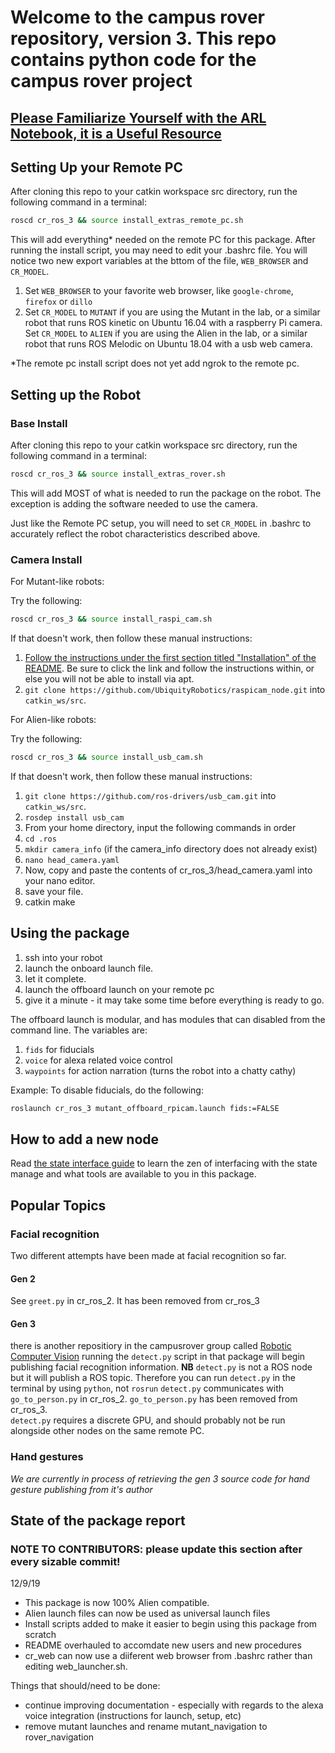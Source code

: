 
# Welcome to the campus rover repository, version 3. This repo contains python code for the campus rover project

## [Please Familiarize Yourself with the ARL Notebook, it is a Useful Resource](https://campus-rover.gitbook.io/lab-notebook/)

## Setting Up your Remote PC

After cloning this repo to your catkin workspace src directory, run the following command in a terminal:

``` sh
roscd cr_ros_3 && source install_extras_remote_pc.sh
```

This will add everything* needed on the remote PC for this package. After running the install script, you may need to edit your .bashrc file. You will notice two new export variables at the bttom of the file, `WEB_BROWSER` and `CR_MODEL`.

1. Set `WEB_BROWSER` to your favorite web browser, like `google-chrome`, `firefox` or `dillo`
2. Set `CR_MODEL` to `MUTANT` if you are using the Mutant in the lab, or a similar robot that runs ROS kinetic on Ubuntu 16.04 with a raspberry Pi camera. Set `CR_MODEL` to `ALIEN` if you are using the Alien in the lab, or a similar robot that runs ROS Melodic on Ubuntu 18.04 with a usb web camera.

*The remote pc install script does not yet add ngrok to the remote pc.

## Setting up the Robot

### Base Install

After cloning this repo to your catkin workspace src directory, run the following command in a terminal:

``` sh
roscd cr_ros_3 && source install_extras_rover.sh
```

This will add MOST of what is needed to run the package on the robot. The exception is adding the software needed to use the camera.

Just like the Remote PC setup, you will need to set `CR_MODEL` in .bashrc to accurately reflect the robot characteristics described above.

### Camera Install

For Mutant-like robots:

Try the following:

``` sh
roscd cr_ros_3 && source install_raspi_cam.sh
```

If that doesn't work, then follow these manual instructions:

1. [Follow the instructions under the first section titled "Installation" of the README](https://github.com/UbiquityRobotics/raspicam_node). Be sure to click the link and follow the instructions within, or else you will not be able to install via apt.
2. `git clone https://github.com/UbiquityRobotics/raspicam_node.git` into `catkin_ws/src`.

For Alien-like robots:

Try the following:

``` sh
roscd cr_ros_3 && source install_usb_cam.sh
```

If that doesn't work, then follow these manual instructions:

1. `git clone https://github.com/ros-drivers/usb_cam.git` into `catkin_ws/src`.
2. `rosdep install usb_cam`
3. From your home directory, input the following commands in order
4. `cd .ros`
5. `mkdir camera_info` (if the camera_info directory does not already exist)
6. `nano head_camera.yaml`
7. Now, copy and paste the contents of cr_ros_3/head_camera.yaml into your nano editor.
8. save your file.
9. catkin make

## Using the package

1. ssh into your robot
2. launch the onboard launch file.
3. let it complete.
4. launch the offboard launch on your remote pc
5. give it a minute - it may take some time before everything is ready to go.

The offboard launch is modular, and has modules that can disabled from the command line. The variables are:

1. `fids` for fiducials
2. `voice` for alexa related voice control
3. `waypoints` for action narration (turns the robot into a chatty cathy)

Example: To disable fiducials, do the following:

``` sh
roslaunch cr_ros_3 mutant_offboard_rpicam.launch fids:=FALSE
```

## How to add a new node

Read [the state interface guide](HOW_TO_USE_STATE_INTERFACE.md) to learn the zen of interfacing with the state manage and what tools are available to you in this package.

## Popular Topics

### Facial recognition

Two different attempts have been made at facial recognition so far.

#### Gen 2

See `greet.py` in cr_ros_2. It has been removed from cr_ros_3

#### Gen 3

there is another repositiory in the campusrover group called [Robotic Computer Vision](https://github.com/campusrover/Robotics_Computer_Vision)
running the `detect.py` script in that package will begin publishing facial recognition information. **NB** `detect.py` is not a ROS node but it will publish a ROS topic. Therefore you can run `detect.py` in the terminal by using `python`, not `rosrun`
`detect.py` communicates with `go_to_person.py` in cr_ros_2. `go_to_person.py` has been removed from cr_ros_3.  
`detect.py` requires a discrete GPU, and should probably not be run alongside other nodes on the same remote PC.

### Hand gestures

*We are currently in process of retrieving the gen 3 source code for hand gesture publishing from it's author*

## State of the package report

### NOTE TO CONTRIBUTORS: please update this section after every sizable commit!

12/9/19

* This package is now 100% Alien compatible.
* Alien launch files can now be used as universal launch files
* Install scripts added to make it easier to begin using this package from scratch
* README overhauled to accomdate new users and new procedures
* cr_web can now use a diiferent web browser from .bashrc rather than editing web_launcher.sh.  

Things that should/need to be done:

* continue improving documentation - especially with regards to the alexa voice integration (instructions for launch, setup, etc)
* remove mutant launches and rename mutant_navigation to rover_navigation
